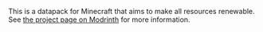 This is a datapack for Minecraft that aims to make all resources renewable. See [the project page on Modrinth](https://modrinth.com/datapack/everything-renewable) for more information.
